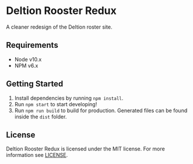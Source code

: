 # Deltion Rooster Redux
A cleaner redesign of the Deltion roster site.

## Requirements
- Node v10.x
- NPM v6.x

## Getting Started
1. Install dependencies by running `npm install`.
2. Run `npm start` to start developing!
3. Run `npm run build` to build for production. Generated files can be found inside the `dist` folder.

## License
Deltion Rooster Redux is licensed under the MIT license.
For more information see [LICENSE](LICENSE).
